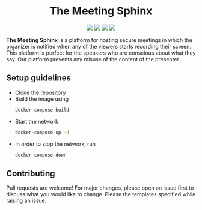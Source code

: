<h1 align="center"><b>The Meeting Sphinx</b></h1>

<p align="center">
    <img src="https://img.shields.io/github/license/aitalshashank2/The-Meeting-Sphinx" />
    <img src="https://img.shields.io/github/issues-pr-closed/aitalshashank2/The-Meeting-Sphinx" />
    <img src="https://img.shields.io/tokei/lines/github/aitalshashank2/The-Meeting-Sphinx" />
    <img src="https://img.shields.io/github/contributors/aitalshashank2/The-Meeting-Sphinx" />
</p>

**The Meeting Sphinx** is a platform for hosting secure meetings in which the organizer is notified when any of the viewers starts recording their screen. This platform is perfect for the speakers who are conscious about what they say. Our platform prevents any misuse of the content of the presenter.

## Setup guidelines
- Clone the repository
- Build the image using
    ```bash
    docker-compose build
    ```
- Start the network
    ```bash
    docker-compose up -d
    ```
- In order to stop the network, run
    ```bash
    docker-compose down
    ```

## Contributing
Pull requests are welcome! For major changes, please open an issue first to discuss what you would like to change. Please the templates specified while raising an issue.
